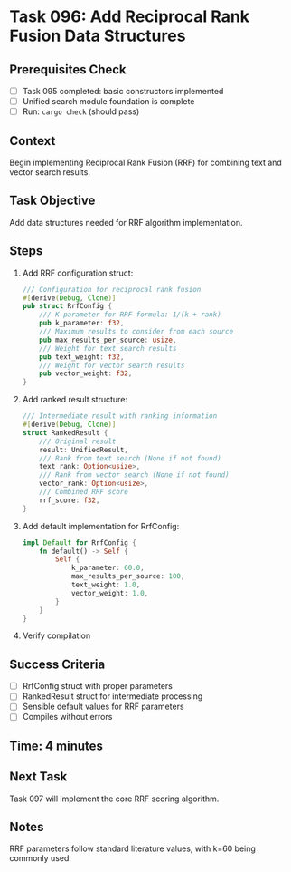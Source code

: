 # Task 096: Add Reciprocal Rank Fusion Data Structures

## Prerequisites Check
- [ ] Task 095 completed: basic constructors implemented
- [ ] Unified search module foundation is complete
- [ ] Run: `cargo check` (should pass)

## Context
Begin implementing Reciprocal Rank Fusion (RRF) for combining text and vector search results.

## Task Objective
Add data structures needed for RRF algorithm implementation.

## Steps
1. Add RRF configuration struct:
   ```rust
   /// Configuration for reciprocal rank fusion
   #[derive(Debug, Clone)]
   pub struct RrfConfig {
       /// K parameter for RRF formula: 1/(k + rank)
       pub k_parameter: f32,
       /// Maximum results to consider from each source
       pub max_results_per_source: usize,
       /// Weight for text search results
       pub text_weight: f32,
       /// Weight for vector search results
       pub vector_weight: f32,
   }
   ```
2. Add ranked result structure:
   ```rust
   /// Intermediate result with ranking information
   #[derive(Debug, Clone)]
   struct RankedResult {
       /// Original result
       result: UnifiedResult,
       /// Rank from text search (None if not found)
       text_rank: Option<usize>,
       /// Rank from vector search (None if not found)
       vector_rank: Option<usize>,
       /// Combined RRF score
       rrf_score: f32,
   }
   ```
3. Add default implementation for RrfConfig:
   ```rust
   impl Default for RrfConfig {
       fn default() -> Self {
           Self {
               k_parameter: 60.0,
               max_results_per_source: 100,
               text_weight: 1.0,
               vector_weight: 1.0,
           }
       }
   }
   ```
4. Verify compilation

## Success Criteria
- [ ] RrfConfig struct with proper parameters
- [ ] RankedResult struct for intermediate processing
- [ ] Sensible default values for RRF parameters
- [ ] Compiles without errors

## Time: 4 minutes

## Next Task
Task 097 will implement the core RRF scoring algorithm.

## Notes
RRF parameters follow standard literature values, with k=60 being commonly used.